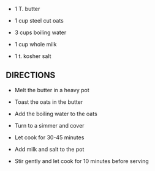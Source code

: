 - 1 T. butter

- 1 cup steel cut oats

- 3 cups boiling water

- 1 cup whole milk

- 1 t. kosher salt

## DIRECTIONS

- Melt the butter in a heavy pot

- Toast the oats in the butter

- Add the boiling water to the oats

- Turn to a simmer and cover

- Let cook for 30-45 minutes

- Add milk and salt to the pot

- Stir gently and let cook for 10 minutes before serving
